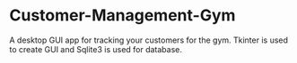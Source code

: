 # Customer-Management-Gym
A desktop GUI app for tracking your customers for the gym. Tkinter is used to create GUI and Sqlite3 is used for database.
